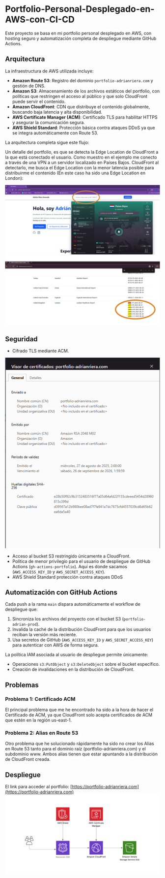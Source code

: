 # Portfolio-Personal-Desplegado-en-AWS-con-CI-CD

Este proyecto se basa en mi portfolio personal desplegado en AWS, con hosting seguro y automatización completa de despliegue mediante GitHub Actions.

## Arquitectura

La infraestructura de AWS utilizada incluye:

- **Amazon Route 53**: Registro del dominio `portfolio-adrianriera.com` y gestión de DNS.  
- **Amazon S3**: Almacenamiento de los archivos estáticos del portfolio, con políticas que restringen el acceso al público y que solo CloudFront puede servir el contenido.  
- **Amazon CloudFront**: CDN que distribuye el contenido globalmente, buscando baja latencia y alta disponibilidad.  
- **AWS Certificate Manager (ACM)**: Certificado TLS para habilitar HTTPS y asegurar la comunicación segura.  
- **AWS Shield Standard**: Protección básica contra ataques DDoS ya que se integra automáticamente con Route 53.  

La arquitectura completa sigue este flujo:

Un detalle del portfolio, es que se detecta la Edge Location de CloudFront a la que está conectado el usuario. Como muestro en el ejemplo me conecto a través de una VPN a un servidor localizado en Países Bajos. CloudFront al detectarlo, me busca el Edge Location con la menor latencia posible para distribuirme el contenido (En este caso ha sido una Edge Location en London):

![Captura Edge Location](images/captura-edge-location.png)
![Localización](images/localizacion.png)


## Seguridad

- Cifrado TLS mediante ACM.
  
![Certificado](images/certificado.png)

- Acceso al bucket S3 restringido únicamente a CloudFront.  
- Política de menor privilegio para el usuario de despliegue de GitHub Actions (`gh-actions-portfolio`). Aquí es donde sacamos (`AWS_ACCESS_KEY_ID` y `AWS_SECRET_ACCESS_KEY`).
- AWS Shield Standard protección contra ataques DDoS

## Automatización con GitHub Actions

Cada push a la rama `main` dispara automáticamente el workflow de despliegue que:

1. Sincroniza los archivos del proyecto con el bucket S3 (`portfolio-adrian-prod`).  
2. Invalida la caché de la distribución CloudFront para que los usuarios reciban la versión más reciente.  
3. Usa secretos de GitHub (`AWS_ACCESS_KEY_ID` y `AWS_SECRET_ACCESS_KEY`) para autenticar con AWS de forma segura.

La política IAM asociada al usuario de despliegue permite únicamente:

- Operaciones `s3:PutObject` y `s3:DeleteObject` sobre el bucket específico.  
- Creación de invalidaciones en la distribución de CloudFront.

## Problemas 
### Problema 1: Certificado ACM
El principal problema que me he encontrado ha sido a la hora de hacer el Certificado de ACM, ya que CloudFront solo acepta certificados de ACM que estén en la región us-east-1.
### Problema 2: Alias en Route 53
Otro problema que he solucionado rápidamente ha sido no crear los Alias en Route 53 tanto para el dominio raíz (portfolio-adrianriera.com) y el subdominio www. Ambos alias tienen que estar apuntando a la distribución de CloudFront creada.

## Despliegue

El link para acceder al portfolio: [https://portfolio-adrianriera.com](https://portfolio-adrianriera.com)
![Diagrama](images/PortfolioAWS.png)

